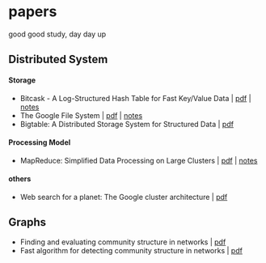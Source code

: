 # papers

good good study, day day up


## Distributed System

#### Storage

- Bitcask - A Log-Structured Hash Table for Fast Key/Value Data | [pdf](pdf/bitcask-intro.pdf) | [notes](notes/bitcask-intro.md)
- The Google File System | [pdf](pdf/gfs-sosp2003.pdf) | [notes](notes/gfs-sosp2003.md)
- Bigtable: A Distributed Storage System for Structured Data | [pdf](pdf/bigtable-osdi06.pdf)


#### Processing Model

- MapReduce: Simplified Data Processing on Large Clusters | [pdf](pdf/mapreduce-simplified-data-processing-on-large-clusters.pdf) | [notes](notes/mapreduce-simplified-data-processing-on-large-clusters.md)

#### others

- Web search for a planet: The Google cluster architecture | [pdf](pdf/googlecluster-ieee.pdf)


## Graphs

- Finding and evaluating community structure in networks | [pdf](pdf/Finding-and-evaluating-community-structure-in-networks.pdf)
- Fast algorithm for detecting community structure in networks | [pdf](pdf/Fast-algorithm-for-detecting-community-structure-in-networks.pdf)
